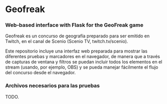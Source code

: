 # Geofreak

### Web-based interface with Flask for the GeoFreak game

Geofreak es un concurso de geografía preparado para ser emitido en Twitch, en el canal de Scenio (Scenio TV, twitch.tv/scenio).

Este repositorio incluye una interfaz web preparada para mostrar las diferentes pruebas y marcadores en el navegador, de manera que a través de capturas de ventana y filtros se puedan incluir todos los elementos en el stream (usando, por ejemplo, OBS) y se pueda manejar fácilmente el flujo del concurso desde el navegador.

### Archivos necesarios para las pruebas

TODO.